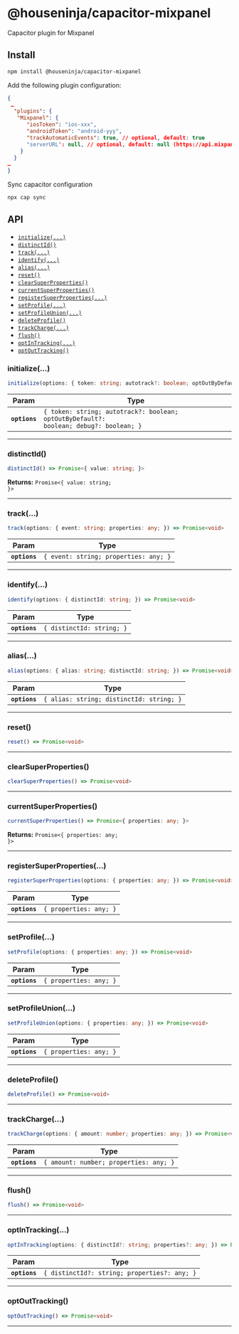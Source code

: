 # @houseninja/capacitor-mixpanel

Capacitor plugin for Mixpanel

## Install

```bash
npm install @houseninja/capacitor-mixpanel
```

Add the following plugin configuration:

```json
{
 …
  "plugins": {
   "Mixpanel": {
      "iosToken": "ios-xxx",
      "androidToken": "android-yyy",
      "trackAutomaticEvents": true, // optional, default: true
      "serverURL": null, // optional, default: null (https://api.mixpanel.com/)
    }
  }
…
}
```

Sync capacitor configuration

```bash
npx cap sync
```

## API

<docgen-index>

* [`initialize(...)`](#initialize)
* [`distinctId()`](#distinctid)
* [`track(...)`](#track)
* [`identify(...)`](#identify)
* [`alias(...)`](#alias)
* [`reset()`](#reset)
* [`clearSuperProperties()`](#clearsuperproperties)
* [`currentSuperProperties()`](#currentsuperproperties)
* [`registerSuperProperties(...)`](#registersuperproperties)
* [`setProfile(...)`](#setprofile)
* [`setProfileUnion(...)`](#setprofileunion)
* [`deleteProfile()`](#deleteprofile)
* [`trackCharge(...)`](#trackcharge)
* [`flush()`](#flush)
* [`optInTracking(...)`](#optintracking)
* [`optOutTracking()`](#optouttracking)

</docgen-index>

<docgen-api>
<!--Update the source file JSDoc comments and rerun docgen to update the docs below-->

### initialize(...)

```typescript
initialize(options: { token: string; autotrack?: boolean; optOutByDefault?: boolean; debug?: boolean; }) => Promise<void>
```

| Param         | Type                                                                                             |
| ------------- | ------------------------------------------------------------------------------------------------ |
| **`options`** | <code>{ token: string; autotrack?: boolean; optOutByDefault?: boolean; debug?: boolean; }</code> |

--------------------


### distinctId()

```typescript
distinctId() => Promise<{ value: string; }>
```

**Returns:** <code>Promise&lt;{ value: string; }&gt;</code>

--------------------


### track(...)

```typescript
track(options: { event: string; properties: any; }) => Promise<void>
```

| Param         | Type                                             |
| ------------- | ------------------------------------------------ |
| **`options`** | <code>{ event: string; properties: any; }</code> |

--------------------


### identify(...)

```typescript
identify(options: { distinctId: string; }) => Promise<void>
```

| Param         | Type                                 |
| ------------- | ------------------------------------ |
| **`options`** | <code>{ distinctId: string; }</code> |

--------------------


### alias(...)

```typescript
alias(options: { alias: string; distinctId: string; }) => Promise<void>
```

| Param         | Type                                                |
| ------------- | --------------------------------------------------- |
| **`options`** | <code>{ alias: string; distinctId: string; }</code> |

--------------------


### reset()

```typescript
reset() => Promise<void>
```

--------------------


### clearSuperProperties()

```typescript
clearSuperProperties() => Promise<void>
```

--------------------


### currentSuperProperties()

```typescript
currentSuperProperties() => Promise<{ properties: any; }>
```

**Returns:** <code>Promise&lt;{ properties: any; }&gt;</code>

--------------------


### registerSuperProperties(...)

```typescript
registerSuperProperties(options: { properties: any; }) => Promise<void>
```

| Param         | Type                              |
| ------------- | --------------------------------- |
| **`options`** | <code>{ properties: any; }</code> |

--------------------


### setProfile(...)

```typescript
setProfile(options: { properties: any; }) => Promise<void>
```

| Param         | Type                              |
| ------------- | --------------------------------- |
| **`options`** | <code>{ properties: any; }</code> |

--------------------


### setProfileUnion(...)

```typescript
setProfileUnion(options: { properties: any; }) => Promise<void>
```

| Param         | Type                              |
| ------------- | --------------------------------- |
| **`options`** | <code>{ properties: any; }</code> |

--------------------


### deleteProfile()

```typescript
deleteProfile() => Promise<void>
```

--------------------


### trackCharge(...)

```typescript
trackCharge(options: { amount: number; properties: any; }) => Promise<void>
```

| Param         | Type                                              |
| ------------- | ------------------------------------------------- |
| **`options`** | <code>{ amount: number; properties: any; }</code> |

--------------------


### flush()

```typescript
flush() => Promise<void>
```

--------------------


### optInTracking(...)

```typescript
optInTracking(options: { distinctId?: string; properties?: any; }) => Promise<void>
```

| Param         | Type                                                    |
| ------------- | ------------------------------------------------------- |
| **`options`** | <code>{ distinctId?: string; properties?: any; }</code> |

--------------------


### optOutTracking()

```typescript
optOutTracking() => Promise<void>
```

--------------------

</docgen-api>
